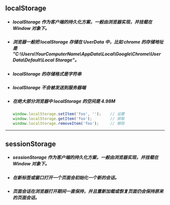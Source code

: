 ## localStorage
- ##### localStorage 作为客户端的持久化方案，一般由浏览器实现，并挂载在 Window 对象下。

- ##### 浏览器一般把 localStorage 存储在 UserData 中，比如 chrome 的存储地址是 "C:\Users\YourComputerName\AppData\Local\Google\Chrome\User Data\Default\Local Storage"。

- ##### localStorage 的存储格式是字符串

- ##### localStorage 不会被发送到服务器端

- ##### 在绝大部分浏览器中 localStorage 的空间是 4.98M
 
  ```javascript
  window.localStorage.setItem('foo', '');    // 设置
  window.localStorage.getItem('foo');        // 获取
  window.localStorage.removeItem('foo');     // 移除
  ```


---
## sessionStorage
- ##### sessionStorage 作为客户端的持久化方案，一般由浏览器实现，并挂载在 Window 对象下。

- ##### 在新标签或窗口打开一个页面会初始化一个新的会话。

- ##### 页面会话在浏览器打开期间一直保持，并且重新加载或恢复页面仍会保持原来的页面会话。
